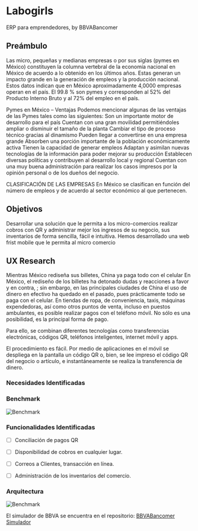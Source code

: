 # Labogirls
ERP para emprendedores, by BBVABancomer

## Preámbulo

Las micro, pequeñas y medianas empresas o por sus siglas (pymes en México) constituyen la columna vertebral de la economía nacional en México de acuerdo a lo obtenido en los últimos años. Estas generan un impacto grande en la generación de empleos y la producción nacional. Estos datos indican que en México aproximadamente 4,0000 empresas operan en el país. El 99.8 % son pymes y corresponden al 52% del Producto Interno Bruto y al 72% del empleo en el país.

Pymes en México – Ventajas
Podemos mencionar algunas de las ventajas de las Pymes tales como las siguientes:
Son un importante motor de desarrollo para el país
Cuentan con una gran movilidad permitiéndoles ampliar o disminuir el tamaño de la planta
Cambiar el tipo de proceso técnico gracias al dinamismo
Pueden llegar a convertirse en una empresa grande
Absorben una porción importante de la población económicamente activa
Tienen la capacidad de generar empleos
Adaptan y asimilan nuevas tecnologías de la información para poder mejorar su producción
Establecen diversas políticas y contribuyen al desarrollo local y regional
Cuentan con una muy buena administración para realizar los casos impresos por la opinión personal o de los dueños del negocio.

CLASIFICACIÓN DE LAS EMPRESAS
En México se clasifican en función del número de empleos y de acuerdo al sector económico al que pertenecen.

## Objetivos

Desarrollar una solución que le permita a los micro-comercios realizar cobros con QR y administrar mejor los ingresos de su negocio, sus inventarios de forma sencilla, fácil e intuitiva. Hemos desarrollado una web frist mobile que le permita al micro comercio 

## UX Research 
Mientras México rediseña sus billetes, China ya paga todo con el celular
En México, el rediseño de los billetes  ha detonado dudas y reacciones a favor y en contra, ; sin embargo, en las principales ciudades de China el uso de dinero en efectivo ha quedado en el pasado, pues prácticamente todo se paga con el celular.
En tiendas de ropa, de conveniencia, taxis, máquinas expendedoras, así como otros puntos de venta, incluso en puestos ambulantes, es posible realizar pagos con el teléfono móvil. No sólo es una posibilidad, es la principal forma de pago.

Para ello, se combinan diferentes tecnologías como transferencias electrónicas, códigos QR, teléfonos inteligentes, internet móvil y apps.

El procedimiento es fácil. Por medio de aplicaciones en el móvil se despliega en la pantalla un código QR o, bien, se lee impreso el código QR del negocio o artículo, e instantáneamente se realiza la transferencia de dinero.

### Necesidades Identificadas



### Benchmark

![Benchmark](images/qr.png)

### Funcionalidades Identificadas 

- [ ] Conciliación de pagos QR

- [ ] Disponibilidad de cobros en cualquier lugar. 

- [ ] Correos a Clientes, transacción en línea.

- [ ] Administración de los inventarios del comercio.

### Arquitectura 

![Benchmark](docs/architecture.png)

El simulador de BBVA se encuentra en el repositorio: 
[BBVABancomer Simulador](https://github.com/lizzie136/Labogirls-bbva-simulator)

